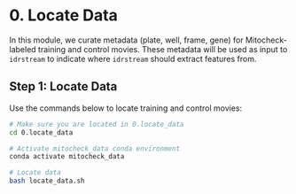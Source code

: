 # 0. Locate Data

In this module, we curate metadata (plate, well, frame, gene) for Mitocheck-labeled training and control movies.
These metadata will be used as input to `idrstream` to indicate where `idrstream` should extract features from.

## Step 1: Locate Data

Use the commands below to locate training and control movies:

```sh
# Make sure you are located in 0.locate_data
cd 0.locate_data

# Activate mitocheck_data conda environment
conda activate mitocheck_data

# Locate data
bash locate_data.sh
```
